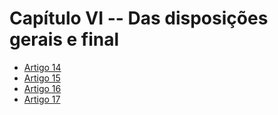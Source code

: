 # Capítulo VI -- Das disposições gerais e final

- [Artigo 14](art-14.md)
- [Artigo 15](art-15.md)
- [Artigo 16](art-16.md)
- [Artigo 17](art-17.md)
